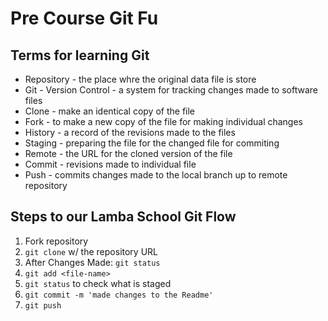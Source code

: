 # Pre Course Git Fu

## Terms for learning Git
 * Repository - the place whre the original data file is store
 * Git - Version Control - a system for tracking changes made to software files
 * Clone - make an identical copy of the file
 * Fork - to make a new copy of the file for making individual changes
 * History - a record of the revisions made to the files
 * Staging - preparing the file for the changed file for commiting
 * Remote - the URL for the cloned version of the file
 * Commit - revisions made to individual file
 * Push - commits changes made to the local branch up to remote repository

## Steps to our Lamba School Git Flow
1. Fork repository
2. `git clone` w/ the repository URL 
3. After Changes Made: `git status`
4. `git add <file-name>` 
5. `git status` to check what is staged
6. `git commit -m 'made changes to the Readme'`
7. `git push`